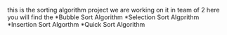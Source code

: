 this is the sorting algorithm project
we are working on it in team of 2
here you will find the 
*Bubble Sort Algorithm
*Selection Sort Algprithm 
*Insertion Sort Algorthm
*Quick Sort Algorithm

